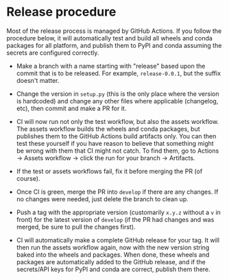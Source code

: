 Release procedure
=================

Most of the release process is managed by GitHub Actions. If you follow the
procedure below, it will automatically test and build all wheels and conda
packages for all platform, and publish them to PyPI and conda assuming the
secrets are configured correctly.

 - Make a branch with a name starting with "release" based upon the commit that
   is to be released. For example, `release-0.0.1`, but the suffix doesn't
   matter.

 - Change the version in `setup.py` (this is the only place where the version
   is hardcoded) and change any other files where applicable (changelog, etc),
   then commit and make a PR for it.

 - CI will now run not only the test workflow, but also the assets workflow.
   The assets workflow builds the wheels and conda packages, but publishes them
   to the GitHub Actions build artifacts only. You can then test these yourself
   if you have reason to believe that something might be wrong with them that
   CI might not catch. To find them, go to Actions -> Assets workflow ->
   click the run for your branch -> Artifacts.

 - If the test or assets workflows fail, fix it before merging the PR (of
   course).

 - Once CI is green, merge the PR into `develop` if there are any changes.
   If no changes were needed, just delete the branch to clean up.

 - Push a tag with the appropriate version (customarily `x.y.z` without a `v`
   in front) for the latest version of `develop` (if the PR had changes and
   was merged, be sure to pull the changes first).

 - CI will automatically make a complete GitHub release for your tag. It will
   then run the assets workflow again, now with the new version string baked
   into the wheels and packages. When done, these wheels and packages are
   automatically added to the GitHub release, and if the secrets/API keys for
   PyPI and conda are correct, publish them there.
